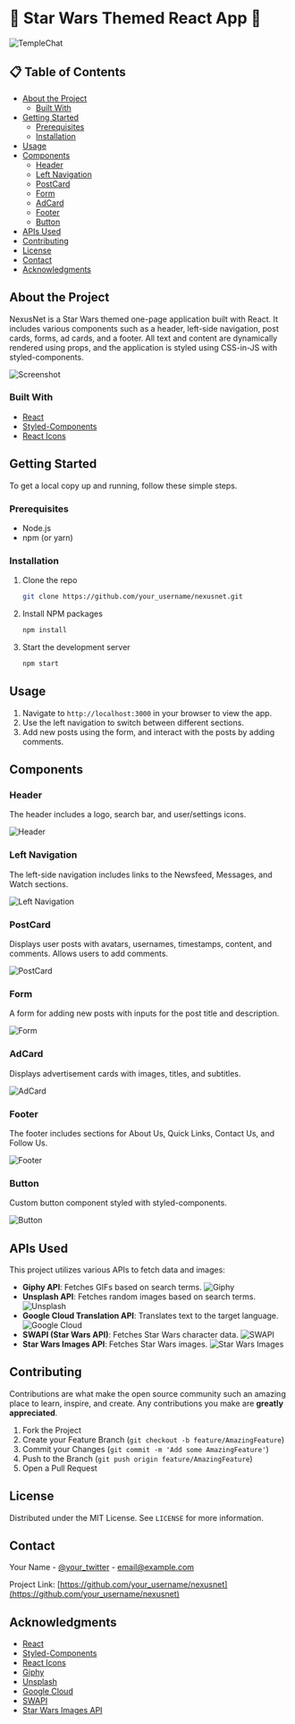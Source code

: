 
# 🌌 Star Wars Themed React App 🚀

![TempleChat](https://via.placeholder.com/800x200?text=NexusNet+Logo)

## 📋 Table of Contents

- [About the Project](#about-the-project)
  - [Built With](#built-with)
- [Getting Started](#getting-started)
  - [Prerequisites](#prerequisites)
  - [Installation](#installation)
- [Usage](#usage)
- [Components](#components)
  - [Header](#header)
  - [Left Navigation](#left-navigation)
  - [PostCard](#postcard)
  - [Form](#form)
  - [AdCard](#adcard)
  - [Footer](#footer)
  - [Button](#button)
- [APIs Used](#apis-used)
- [Contributing](#contributing)
- [License](#license)
- [Contact](#contact)
- [Acknowledgments](#acknowledgments)

## About the Project

NexusNet is a Star Wars themed one-page application built with React. It includes various components such as a header, left-side navigation, post cards, forms, ad cards, and a footer. All text and content are dynamically rendered using props, and the application is styled using CSS-in-JS with styled-components.

![Screenshot](https://via.placeholder.com/800x400?text=App+Screenshot)

### Built With

- [React](https://reactjs.org/)
- [Styled-Components](https://styled-components.com/)
- [React Icons](https://react-icons.github.io/react-icons/)

## Getting Started

To get a local copy up and running, follow these simple steps.

### Prerequisites

- Node.js
- npm (or yarn)

### Installation

1. Clone the repo
   ```sh
   git clone https://github.com/your_username/nexusnet.git
   ```
2. Install NPM packages
   ```sh
   npm install
   ```
3. Start the development server
   ```sh
   npm start
   ```

## Usage

1. Navigate to `http://localhost:3000` in your browser to view the app.
2. Use the left navigation to switch between different sections.
3. Add new posts using the form, and interact with the posts by adding comments.

## Components

### Header

The header includes a logo, search bar, and user/settings icons.

![Header](https://via.placeholder.com/800x200?text=Header+Screenshot)

### Left Navigation

The left-side navigation includes links to the Newsfeed, Messages, and Watch sections.

![Left Navigation](https://via.placeholder.com/200x800?text=Left+Navigation+Screenshot)

### PostCard

Displays user posts with avatars, usernames, timestamps, content, and comments. Allows users to add comments.

![PostCard](https://via.placeholder.com/800x400?text=PostCard+Screenshot)

### Form

A form for adding new posts with inputs for the post title and description.

![Form](https://via.placeholder.com/800x200?text=Form+Screenshot)

### AdCard

Displays advertisement cards with images, titles, and subtitles.

![AdCard](https://via.placeholder.com/800x200?text=AdCard+Screenshot)

### Footer

The footer includes sections for About Us, Quick Links, Contact Us, and Follow Us.

![Footer](https://via.placeholder.com/800x200?text=Footer+Screenshot)

### Button

Custom button component styled with styled-components.

![Button](https://via.placeholder.com/200x100?text=Button+Screenshot)

## APIs Used

This project utilizes various APIs to fetch data and images:

- **Giphy API**: Fetches GIFs based on search terms.
  ![Giphy](https://via.placeholder.com/100x100?text=Giphy)
- **Unsplash API**: Fetches random images based on search terms.
  ![Unsplash](https://via.placeholder.com/100x100?text=Unsplash)
- **Google Cloud Translation API**: Translates text to the target language.
  ![Google Cloud](https://via.placeholder.com/100x100?text=Google+Cloud)
- **SWAPI (Star Wars API)**: Fetches Star Wars character data.
  ![SWAPI](https://via.placeholder.com/100x100?text=SWAPI)
- **Star Wars Images API**: Fetches Star Wars images.
  ![Star Wars Images](https://via.placeholder.com/100x100?text=Star+Wars+Images)

## Contributing

Contributions are what make the open source community such an amazing place to learn, inspire, and create. Any contributions you make are **greatly appreciated**.

1. Fork the Project
2. Create your Feature Branch (`git checkout -b feature/AmazingFeature`)
3. Commit your Changes (`git commit -m 'Add some AmazingFeature'`)
4. Push to the Branch (`git push origin feature/AmazingFeature`)
5. Open a Pull Request

## License

Distributed under the MIT License. See `LICENSE` for more information.

## Contact

Your Name - [@your_twitter](https://twitter.com/your_twitter) - email@example.com

Project Link: [https://github.com/your_username/nexusnet](https://github.com/your_username/nexusnet)

## Acknowledgments

- [React](https://reactjs.org/)
- [Styled-Components](https://styled-components.com/)
- [React Icons](https://react-icons.github.io/react-icons/)
- [Giphy](https://giphy.com/)
- [Unsplash](https://unsplash.com/)
- [Google Cloud](https://cloud.google.com/)
- [SWAPI](https://swapi.dev/)
- [Star Wars Images API](https://akabab.github.io/starwars-api/)
